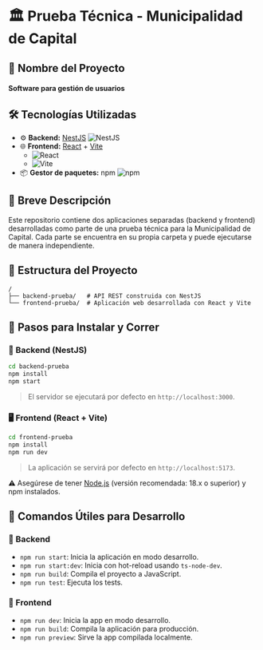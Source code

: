 # 🏛️ Prueba Técnica - Municipalidad de Capital

## 📌 Nombre del Proyecto

#### Software para gestión de usuarios

## 🛠️ Tecnologías Utilizadas

- ⚙️ **Backend:** [NestJS](https://nestjs.com/) ![NestJS](https://img.shields.io/badge/NestJS-E0234E?style=flat&logo=nestjs&logoColor=white)
- 🌐 **Frontend:** [React](https://reactjs.org/) + [Vite](https://vitejs.dev/)
  - ![React](https://img.shields.io/badge/React-20232A?style=flat&logo=react&logoColor=61DAFB)
  - ![Vite](https://img.shields.io/badge/Vite-646CFF?style=flat&logo=vite&logoColor=white)
- 📦 **Gestor de paquetes:** npm ![npm](https://img.shields.io/badge/npm-CB3837?style=flat&logo=npm&logoColor=white)

## 📝 Breve Descripción

Este repositorio contiene dos aplicaciones separadas (backend y frontend) desarrolladas como parte de una prueba técnica para la Municipalidad de Capital. Cada parte se encuentra en su propia carpeta y puede ejecutarse de manera independiente.

## 📂 Estructura del Proyecto

```
/
├── backend-prueba/   # API REST construida con NestJS
└── frontend-prueba/  # Aplicación web desarrollada con React y Vite
```

## 🚀 Pasos para Instalar y Correr

### 🔧 Backend (NestJS)

```bash
cd backend-prueba
npm install
npm start
```

> El servidor se ejecutará por defecto en `http://localhost:3000`.

### 🖥️ Frontend (React + Vite)

```bash
cd frontend-prueba
npm install
npm run dev
```

> La aplicación se servirá por defecto en `http://localhost:5173`.

⚠️ Asegúrese de tener [Node.js](https://nodejs.org/) (versión recomendada: 18.x o superior) y npm instalados.

## 🧪 Comandos Útiles para Desarrollo

### 📌 Backend

- `npm run start`: Inicia la aplicación en modo desarrollo.
- `npm run start:dev`: Inicia con hot-reload usando `ts-node-dev`.
- `npm run build`: Compila el proyecto a JavaScript.
- `npm run test`: Ejecuta los tests.

### 📌 Frontend

- `npm run dev`: Inicia la app en modo desarrollo.
- `npm run build`: Compila la aplicación para producción.
- `npm run preview`: Sirve la app compilada localmente.
